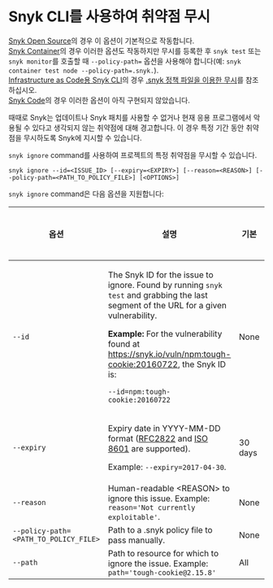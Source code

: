# Snyk CLI를 사용하여 취약점 무시

[Snyk Open Source](../../../snyk-products/snyk-open-source/)의 경우 이 옵션이 기본적으로 작동합니다.\
[Snyk Container](../../../snyk-products/snyk-container/)의 경우 이러한 옵션도 작동하지만 무시를 등록한 후 `snyk test` 또는 `snyk monitor`를 호출할 때 `--policy-path=` 옵션을 사용해야 합니다(예: `snyk container test node --policy-path=.snyk.`). \
[Infrastructure as Code용 Snyk CLI](../../../snyk-products/snyk-infrastructure-as-code/snyk-cli-for-infrastructure-as-code/)의 경우 [.snyk 정책 파일을 이용한 무시](../../../snyk-products/snyk-infrastructure-as-code/snyk-cli-for-infrastructure-as-code/iac-ignores-using-the-.snyk-policy-file.md)를 참조하십시오. \
[Snyk Code](../../../snyk-products/snyk-code/)의 경우 이러한 옵션이 아직 구현되지 않았습니다.

때때로 Snyk는 업데이트나 Snyk 패치를 사용할 수 없거나 현재 응용 프로그램에서 악용될 수 있다고 생각되지 않는 취약점에 대해 경고합니다. 이 경우 특정 기간 동안 취약점을 무시하도록 Snyk에 지시할 수 있습니다.

`snyk ignore` command를 사용하여 프로젝트의 특정 취약점을 무시할 수 있습니다.

`snyk ignore --id=<ISSUE_ID> [--expiry=<EXPIRY>] [--reason=<REASON>] [--policy-path=<PATH_TO_POLICY_FILE>] [<OPTIONS>]`

`snyk ignore` command은 다음 옵션을 지원합니다:

| **옵션**                                | **설명**                                                                                                                                                                                                                                                                                                                                                                                                | **기본**  | **필수 여부** |
| ------------------------------------- | ----------------------------------------------------------------------------------------------------------------------------------------------------------------------------------------------------------------------------------------------------------------------------------------------------------------------------------------------------------------------------------------------------- | ------- | --------- |
| `--id`                                | <p>The Snyk ID for the issue to ignore. Found by running <code>snyk test</code> and grabbing the last segment of the URL for a given vulnerability.</p><p><strong>Example:</strong> For the vulnerability found at <a href="https://snyk.io/vuln/npm:tough-cookie:20160722">https://snyk.io/vuln/npm:tough-cookie:20160722</a>, the Snyk ID is:</p><p><code>--id=npm:tough-cookie:20160722</code></p> | None    | Yes       |
| `--expiry`                            | <p>Expiry date in YYYY-MM-DD format (<a href="https://tools.ietf.org/html/rfc2822#page-14">RFC2822</a> and <a href="https://www.iso.org/iso-8601-date-and-time-format.html">ISO 8601</a> are supported).</p><p>Example: <code>--expiry=2017-04-30</code>.</p>                                                                                                                                         | 30 days | No        |
| `--reason`                            | Human-readable \<REASON> to ignore this issue. Example: `reason='Not currently exploitable'`.                                                                                                                                                                                                                                                                                                         | None    | No        |
| `--policy-path=<PATH_TO_POLICY_FILE>` | Path to a .snyk policy file to pass manually.                                                                                                                                                                                                                                                                                                                                                         | None    | No        |
| `--path`                              | Path to resource for which to ignore the issue. Example: `path='tough-cookie@2.15.8'`                                                                                                                                                                                                                                                                                                                 | All     | No        |

